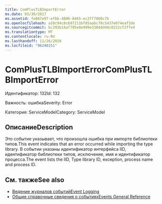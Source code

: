 ```yaml
---
title: ComPlusTLBImportError
ms.date: 03/30/2017
ms.assetid: fe087e97-efbb-4006-8465-ec2ff7860c7b
ms.openlocfilehash: a10c94c8c697211bf85aabc78c5437e074eaf3de
ms.sourcegitcommit: bc293b14af795e0e999e3304dd40c0222cf2ffe4
ms.translationtype: MT
ms.contentlocale: ru-RU
ms.lasthandoff: 11/26/2020
ms.locfileid: "96240151"
---
```

# <a name="complustlbimporterror"></a><span data-ttu-id="c6eb8-102">ComPlusTLBImportError</span><span class="sxs-lookup"><span data-stu-id="c6eb8-102">ComPlusTLBImportError</span></span>

<span data-ttu-id="c6eb8-103">Идентификатор: 132</span><span class="sxs-lookup"><span data-stu-id="c6eb8-103">Id: 132</span></span>  
  
 <span data-ttu-id="c6eb8-104">Важность: ошибка</span><span class="sxs-lookup"><span data-stu-id="c6eb8-104">Severity: Error</span></span>  
  
 <span data-ttu-id="c6eb8-105">Категория: ServiceModel</span><span class="sxs-lookup"><span data-stu-id="c6eb8-105">Category: ServiceModel</span></span>  
  
## <a name="description"></a><span data-ttu-id="c6eb8-106">Описание</span><span class="sxs-lookup"><span data-stu-id="c6eb8-106">Description</span></span>  

 <span data-ttu-id="c6eb8-107">Это событие указывает, что произошла ошибка при импорте библиотеки типов.</span><span class="sxs-lookup"><span data-stu-id="c6eb8-107">This event indicates that an error occurred while importing the type library.</span></span> <span data-ttu-id="c6eb8-108">В событии указаны идентификатор интерфейса IID, идентификатор библиотеки типов, исключение, имя и идентификатор процесса.</span><span class="sxs-lookup"><span data-stu-id="c6eb8-108">The event lists the IID, Type library ID, exception, process name and process ID.</span></span>  
  
## <a name="see-also"></a><span data-ttu-id="c6eb8-109">См. также</span><span class="sxs-lookup"><span data-stu-id="c6eb8-109">See also</span></span>

- [<span data-ttu-id="c6eb8-110">Ведение журналов событий</span><span class="sxs-lookup"><span data-stu-id="c6eb8-110">Event Logging</span></span>](index.md)
- [<span data-ttu-id="c6eb8-111">Общие справочные сведения о событиях</span><span class="sxs-lookup"><span data-stu-id="c6eb8-111">Events General Reference</span></span>](events-general-reference.md)
